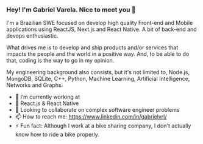 ### Hey! I'm Gabriel Varela. Nice to meet you 🤝


I'm a Brazilian SWE focused on develop high quality Front-end and Mobile applications using ReactJS, Next.js and React Native. A bit of back-end and devops enthusiastic.

What drives me is to develop and ship products and/or services that impacts the people and the world in a positive way. And, to be able to do that, coding is the way to go in my opinion.

My engineering background also consists, but it's not limited to, Node.js, MongoDB, SQLite, C++, Python, Machine Learning, Artificial Intelligence, Networks and Graphs.

- 🔭 I’m currently working at 
- 🌱 React.js & React Native
- 👯 Looking to collaborate on complex software engineer problems
- 📫 How to reach me: https://www.linkedin.com/in/gabrielvrl/
- ⚡ Fun fact: Although I work at a bike sharing company, I don't actually know how to ride a bike properly.

